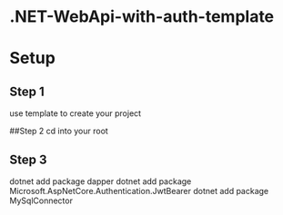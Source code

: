 # .NET-WebApi-with-auth-template 

# Setup 
## Step 1
use template to create your project

##Step 2
cd into your root 

## Step 3
dotnet add package dapper
dotnet add package Microsoft.AspNetCore.Authentication.JwtBearer
dotnet add package MySqlConnector
